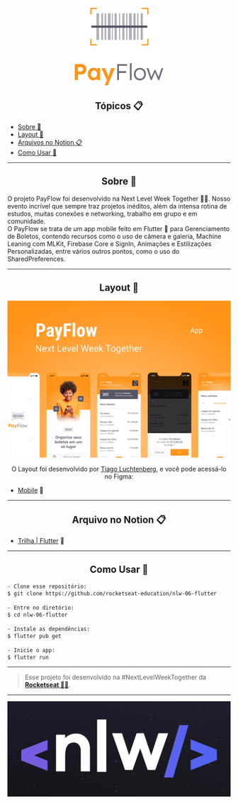 <p align="center">
  <img alt="PayFlow" src=".github/payflow-logo.png" width="200px">
</p>


<h2 align="center">Tópicos 📋</h2>

   <p>
   
   - [Sobre 📖](#sobre-)
   - [Layout 🎨](#layout-)
   - [Arquivos no Notion 📋](#arquivo-no-notion-)
   - [Como Usar 🤔](#como-usar-)

   </p>

---

<h2 align="center">Sobre 📖</h2>
   
<p>
   O projeto PayFlow foi desenvolvido na Next Level Week Together 💜💚. Nosso evento incrível que sempre traz projetos inéditos, além da intensa rotina de estudos, muitas conexões e networking, trabalho em grupo e em comunidade. <br>
   O PayFlow se trata de um app mobile feito em Flutter 💙 para Gerenciamento de Boletos, contendo recursos como o uso de câmera e galeria, Machine Leaning com MLKit, Firebase Core e SignIn, Animações e Estilizações Personalizadas, entre vários outros pontos, como o uso do SharedPreferences. <br>
</p>

---

<h2 align="center">Layout 🎨</h2>

   <p align="center">
      <img alt="PayFlow" title="PayFlow" src=".github/capa.png" />
   </p>

   <p align="center">
      O Layout foi desenvolvido por <a href="https://instagram.com/tiagoluchtenberg">Tiago Luchtenberg</a>, e você pode acessá-lo no Figma:
   
   - <a href="https://www.figma.com/file/kLK7FYnWKMoN68sQXcSniu/PayFlow">Mobile</a> 📱
   </p>

---

<h2 align="center">Arquivo no Notion 📋</h2>

- [Trilha | Flutter](https://www.notion.so/NLW-Together-Conte-dos-complementares-ae22125e899549efb2d4e360b5ee5ca3) 🚀

---

<h2 align="center">Como Usar 🤔</h2>

   ```
   - Clone esse repositório:
   $ git clone https://github.com/rocketseat-education/nlw-06-flutter

   - Entre no diretório:
   $ cd nlw-06-flutter

   - Instale as dependências:
   $ flutter pub get

   - Inicie o app: 
   $ flutter run
   ```

---

   >Esse projeto foi desenvolvido na #NextLevelWeekTogether da **[Rocketseat  💜🚀](https://rocketseat.com.br/)**.<br> 
   
---

   <p align="center">
      <img alt="NLW" title="PayFlow" src=".github/nlw.png" />
   </p>
